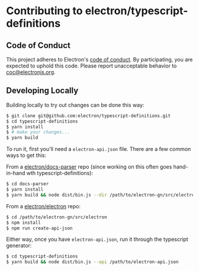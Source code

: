# Contributing to electron/typescript-definitions

## Code of Conduct

This project adheres to Electron's [code of conduct](https://github.com/electron/electron/blob/main/CODE_OF_CONDUCT.md). By participating, you are expected to uphold this code. Please report unacceptable behavior to coc@electronjs.org.

## Developing Locally

Building locally to try out changes can be done this way:

```sh
$ git clone git@github.com:electron/typescript-definitions.git
$ cd typescript-definitions
$ yarn install
$ # make your changes...
$ yarn build
```

To run it, first you'll need a `electron-api.json` file. There are a few common ways to get this:

From a [electron/docs-parser](https://github.com/electron/docs-parser) repo (since working on this often goes hand-in-hand wth typescript-definitions):

```sh
$ cd docs-parser
$ yarn install
$ yarn build && node dist/bin.js --dir /path/to/electron-gn/src/electron --moduleVersion 1.2.3
```

From a [electron/electron](https://github.com/electron/electron/) repo:

```sh
$ cd /path/to/electron-gn/src/electron
$ npm install
$ npm run create-api-json
```

Either way, once you have `electron-api.json`, run it through the typescript generator:

```sh
$ cd typescript-definitions
$ yarn build && node dist/bin.js --api /path/to/electron-api.json
```
